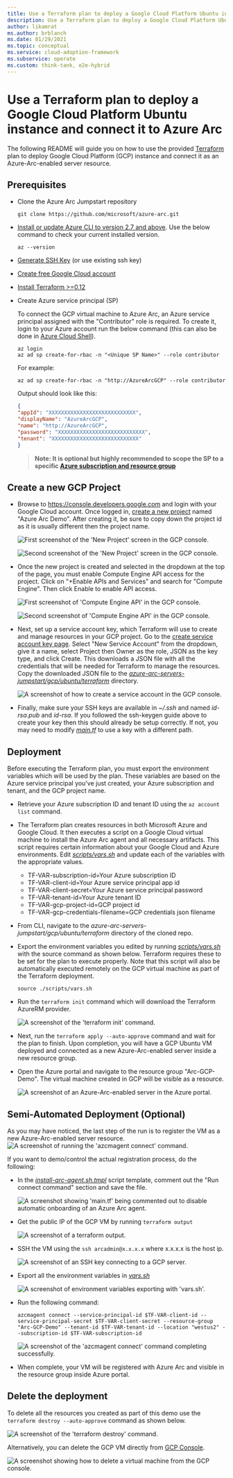 ```yaml
---
title: Use a Terraform plan to deploy a Google Cloud Platform Ubuntu instance and connect it to Azure Arc
description: Use a Terraform plan to deploy a Google Cloud Platform Ubuntu instance and connect it to Azure Arc.
author: likamrat
ms.author: brblanch
ms.date: 01/29/2021
ms.topic: conceptual
ms.service: cloud-adoption-framework
ms.subservice: operate
ms.custom: think-tank, e2e-hybrid
---
```


# Use a Terraform plan to deploy a Google Cloud Platform Ubuntu instance and connect it to Azure Arc

The following README will guide you on how to use the provided [Terraform](https://www.terraform.io/) plan to deploy Google Cloud Platform (GCP) instance and connect it as an Azure-Arc-enabled server resource.

## Prerequisites

* Clone the Azure Arc Jumpstart repository

    ```console
    git clone https://github.com/microsoft/azure-arc.git
    ```

* [Install or update Azure CLI to version 2.7 and above](https://docs.microsoft.com/cli/azure/install-azure-cli). Use the below command to check your current installed version.

  ```console
  az --version
  ```

* [Generate SSH Key](https://help.github.com/articles/generating-a-new-ssh-key-and-adding-it-to-the-ssh-agent/) (or use existing ssh key)

* [Create free Google Cloud account](https://cloud.google.com/free)

* [Install Terraform >=0.12](https://learn.hashicorp.com/terraform/getting-started/install.html)

* Create Azure service principal (SP)

    To connect the GCP virtual machine to Azure Arc, an Azure service principal assigned with the "Contributor" role is required. To create it, login to your Azure account run the below command (this can also be done in [Azure Cloud Shell](https://shell.azure.com/)).

    ```console
    az login
    az ad sp create-for-rbac -n "<Unique SP Name>" --role contributor
    ```

    For example:

    ```console
    az ad sp create-for-rbac -n "http://AzureArcGCP" --role contributor
    ```

    Output should look like this:

    ```json
    {
    "appId": "XXXXXXXXXXXXXXXXXXXXXXXXXXXX",
    "displayName": "AzureArcGCP",
    "name": "http://AzureArcGCP",
    "password": "XXXXXXXXXXXXXXXXXXXXXXXXXXXX",
    "tenant": "XXXXXXXXXXXXXXXXXXXXXXXXXXXX"
    }
    ```

    > **Note: It is optional but highly recommended to scope the SP to a specific [Azure subscription and resource group](https://docs.microsoft.com/cli/azure/ad/sp)**

## Create a new GCP Project

* Browse to <https://console.developers.google.com> and login with your Google Cloud account. Once logged in, [create a new project](https://cloud.google.com/resource-manager/docs/creating-managing-projects) named "Azure Arc Demo". After creating it, be sure to copy down the project id as it is usually different then the project name.

    ![First screenshot of the 'New Project' screen in the GCP console.](./img/gcp-ubuntu/ubuntu-new-project-1.png)

    ![Second screenshot of the 'New Project' screen in the GCP console.](./img/gcp-ubuntu/ubuntu-new-project-2.png)

* Once the new project is created and selected in the dropdown at the top of the page, you must enable Compute Engine API access for the project. Click on "+Enable APIs and Services" and search for "Compute Engine". Then click Enable to enable API access.

    ![First screenshot of 'Compute Engine API' in the GCP console.](./img/gcp-ubuntu/ubuntu-comp-eng-api-1.png)

    ![Second screenshot of 'Compute Engine API' in the GCP console.](./img/gcp-ubuntu/ubuntu-comp-eng-api-2.png)

* Next, set up a service account key, which Terraform will use to create and manage resources in your GCP project. Go to the [create service account key page](https://console.cloud.google.com/apis/credentials/serviceaccountkey). Select "New Service Account" from the dropdown, give it a name, select Project then Owner as the role, JSON as the key type, and click Create. This downloads a JSON file with all the credentials that will be needed for Terraform to manage the resources. Copy the downloaded JSON file to the [*azure-arc-servers-jumpstart/gcp/ubuntu/terraform*](https://github.com/microsoft/azure-arc/tree/main/azure-arc-servers-jumpstart/gcp/ubuntu/terraform) directory.

    ![A screenshot of how to create a service account in the GCP console.](./img/gcp-ubuntu/ubuntu-svc-account.png)

* Finally, make sure your SSH keys are available in *~/.ssh* and named *id-rsa.pub* and *id-rsa*. If you followed the ssh-keygen guide above to create your key then this should already be setup correctly. If not, you may need to modify [*main.tf*](https://github.com/microsoft/azure-arc/blob/main/azure-arc-servers-jumpstart/gcp/ubuntu/terraform/main.tf) to use a key with a different path.

## Deployment

Before executing the Terraform plan, you must export the environment variables which will be used by the plan. These variables are based on the Azure service principal you've just created, your Azure subscription and tenant, and the GCP project name.

* Retrieve your Azure subscription ID and tenant ID using the ```az account list``` command.

* The Terraform plan creates resources in both Microsoft Azure and Google Cloud. It then executes a script on a Google Cloud virtual machine to install the Azure Arc agent and all necessary artifacts. This script requires certain information about your Google Cloud and Azure environments. Edit [*scripts/vars.sh*](https://github.com/microsoft/azure-arc/blob/main/azure-arc-servers-jumpstart/gcp/ubuntu/terraform/scripts/vars.sh) and update each of the variables with the appropriate values.

  * TF-VAR-subscription-id=Your Azure subscription ID
  * TF-VAR-client-id=Your Azure service principal app id
  * TF-VAR-client-secret=Your Azure service principal password
  * TF-VAR-tenant-id=Your Azure tenant ID
  * TF-VAR-gcp-project-id=GCP project id
  * TF-VAR-gcp-credentials-filename=GCP credentials json filename

* From CLI, navigate to the *azure-arc-servers-jumpstart/gcp/ubuntu/terraform* directory of the cloned repo.

* Export the environment variables you edited by running [*scripts/vars.sh*](https://github.com/microsoft/azure-arc/blob/main/azure-arc-servers-jumpstart/gcp/ubuntu/terraform/scripts/vars.sh) with the source command as shown below. Terraform requires these to be set for the plan to execute properly. Note that this script will also be automatically executed remotely on the GCP virtual machine as part of the Terraform deployment.

    ```console
    source ./scripts/vars.sh
    ```

* Run the ```terraform init``` command which will download the Terraform AzureRM provider.

    ![A screenshot of the 'terraform init' command.](./img/gcp-ubuntu/ubuntu-terraform-init.png)

* Next, run the ```terraform apply --auto-approve``` command and wait for the plan to finish. Upon completion, you will have a GCP Ubuntu VM deployed and connected as a new Azure-Arc-enabled server inside a new resource group.

* Open the Azure portal and navigate to the resource group "Arc-GCP-Demo". The virtual machine created in GCP will be visible as a resource.

    ![A screenshot of an Azure-Arc-enabled server in the Azure portal.](./img/gcp-ubuntu/ubuntu-server.png)

## Semi-Automated Deployment (Optional)

As you may have noticed, the last step of the run is to register the VM as a new Azure-Arc-enabled server resource.
    ![A screenshot of running the 'azcmagent connect' command.](./img/gcp-ubuntu/ubuntu-azcmagent-connect.png)

If you want to demo/control the actual registration process, do the following:

* In the [*install-arc-agent.sh.tmpl*](https://github.com/microsoft/azure-arc/blob/main/azure-arc-servers-jumpstart/gcp/ubuntu/terraform/scripts/install-arc-agent.sh.tmpl) script template, comment out the "Run connect command" section and save the file.

    ![A screenshot showing 'main.tf' being commented out to disable automatic onboarding of an Azure Arc agent.](./img/gcp-ubuntu/ubuntu-main-tf.png)

* Get the public IP of the GCP VM by running ```terraform output```

    ![A screenshot of a terraform output.](./img/gcp-ubuntu/ubuntu-terraform.png)

* SSH the VM using the ```ssh arcadmin@x.x.x.x``` where x.x.x.x is the host ip.

    ![A screenshot of an SSH key connecting to a GCP server.](./img/gcp-ubuntu/ubuntu-ssh.png)

* Export all the environment variables in [*vars.sh*](https://github.com/microsoft/azure-arc/blob/main/azure-arc-servers-jumpstart/gcp/ubuntu/terraform/scripts/vars.sh)

    ![A screenshot of environment variables exporting with 'vars.sh'.](./img/gcp-ubuntu/ubuntu-export-variables.png)

* Run the following command:

    ```console
    azcmagent connect --service-principal-id $TF-VAR-client-id --service-principal-secret $TF-VAR-client-secret --resource-group "Arc-GCP-Demo" --tenant-id $TF-VAR-tenant-id --location "westus2" --subscription-id $TF-VAR-subscription-id
    ```

    ![A screenshot of the 'azcmagent connect' command completing successfully.](./img/gcp-ubuntu/ubuntu-azcmagent.png)

* When complete, your VM will be registered with Azure Arc and visible in the resource group inside Azure portal.

## Delete the deployment

To delete all the resources you created as part of this demo use the ```terraform destroy --auto-approve``` command as shown below.

![A screenshot of the 'terraform destroy' command.](./img/gcp-ubuntu/ubuntu-terraform-destroy.png)

Alternatively, you can delete the GCP VM directly from [GCP Console](https://console.cloud.google.com/compute/instances).

![A screenshot showing how to delete a virtual machine from the GCP console.](./img/gcp-ubuntu/ubuntu-delete-vm.png)
